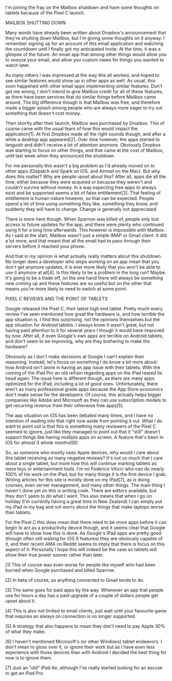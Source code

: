 I'm joining the fray on the Mailbox shutdown and have some thoughts on tablets because of the Pixel C launch.



MAILBOX SHUTTING DOWN


Many words have already been written about Dropbox's announcement that they're shutting down Mailbox, but I'm giving some thoughts on it anyway. I remember signing up for an account of this email application and watching the countdown until I finally got my anticipated invite. At the time, it was a glimpse of the future. An email app that among other things would allow you to snooze your email, and allow you custom views for things you wanted to watch later.

As many others I was impressed at the way this all worked, and hoped to see similar features would show up in other apps as well. As usual, this soon happened with other email apps implementing similar features. Don't get me wrong, I don't intend to give Mailbox credit for all of these features, as there have been services that do similar things before Mailbox came around. The big difference though is that Mailbox was free, and therefore made a bigger splash among people who are always more eager to try out something that doesn't cost money.

Then shortly after their launch, Mailbox was purchased by Dropbox. This of course came with the usual fears of how this would impact the application[1]. At first Dropbox made all the right sounds though, and after a while a desktop app appeared[2]. Over time however, the apps started to languish and didn't receive a lot of attention anymore. Obviously Dropbox was starting to focus on other things, and that came at the cost of Mailbox, until last week when they announced the shutdown.

For me personally this wasn't a big problem as I'd already moved on to other apps (Dispatch and Spark on iOS, and Airmail on the Mac). But why does this matter? Why are people upset about this? After all, apps die all the time, either because they were acquired or because they weren't and couldn't survive without money. In a way expecting free apps to always exist and be supported seems a bit of false entitlement[3]. That feeling of entitlement is human nature however, so that can be expected. People spend a lot of time using something they like, something they know, and suddenly they will have to change. Change is generally not appreciated.

There is more here though. When Sparrow was killed of, people only lost access to future updates for the app, and there were plenty who continued using it for a long time afterwards. This however is impossible with Mailbox. As I said at the start, Mailbox wasn't just a simple IMAP or Gmail client. It did a lot more, and that meant that all the email had to pass through their servers before it reached your phone.

And that in my opinion is what actually really matters about this shutdown. No longer does a developer who stops working on an app mean that you don't get anymore updates, it is ever more likely that you won't be able to use it anymore at all[4]. Is this likely to be a problem in the long run? Maybe. It's going to be a trade off, on the one hand there will always be something new coming up and these features are so useful but on the other that means you're more likely to need to switch at some point.



PIXEL C REVIEWS AND THE POINT OF TABLETS


Google released the Pixel C, their latest high end tablet. Pretty much every review I've seen mentioned how great the hardware is, and how _terrible_ the app situation is. I find this surprising, not the opinions themselves but the app situation for Android tablets. I always knew it wasn't great, but not having paid attention to it for several years I though it would have improved by now. After all, if even Google's own apps are terrible on Android tablets, and don't seem to be improving, why are they bothering to make the hardware?

Obviously as I don't make decisions at Google I can't explain their reasoning. Instead, let's focus on something I do know a bit more about: how Android isn't alone in having an app issue with their tablets. With the coming of the iPad Pro an old refrain regarding apps on the iPad reared its head again. The issue here is different though, as there are many apps optimized for the iPad, including a lot of good ones. Unfortunately, there aren't as many professional grade apps because the App Store economics don't make sense for the developers. Of course, this actually helps bigger companies like Adobe and Microsoft as they can use subscription models to get recurring revenue from their otherwise free apps[5].

The app situation on iOS has been debated many times, and I have no intention of wading into that right now aside from pointing it out. What I do want to point out is that this is something many reviewers of the Pixel C seemed to ignore, just like they managed to point out that it "still" doesn't support things like having multiple apps on screen. A feature that's been in iOS for almost 3 whole months![6]

So, as someone who mostly uses Apple devices, why would I care about this tablet receiving so many negative reviews? It's not so much that I care about a single tablet, but more how this will continue marking tablets as mere toys or entertainment tools. I'm no Federico Viticci who can do nearly 100% of his work on the iPad, but for many things it is the first device I grab. Writing articles for this site is mostly done on my iPad[7], as is doing courses, even server management, and many other things. The main thing I haven't done yet on this is writing code. There are editors available, but they don't seem to do what I want. This also means that when I go on holiday (I'm currently having a great time in New Zealand) I can simply put my iPad in my bag and not worry about the things that make laptops worse than tablets.

For the Pixel C this does mean that there need to be more apps before it can begin to act as a productivity device though, and it seems clear that Google will have to show how this is done. As Google's iPad apps are pretty good (though often still waiting for iOS 9 features) they are obviously capable of it, and their recent AMA on Reddit seems to imply that there is focus on this aspect of it. Personally I hope this will indeed be the case so tablets will show their true power sooner rather than later.

[1] This of course was even worse for people like myself who had been burned when Google purchased and killed Sparrow.

[2] In beta of course, as anything connected to Gmail tends to do.

[3] The same goes for paid apps by the way. Whenever an app that people use for hours a day has a paid upgrade of a couple of dollars people get upset about it.

[4] This is also not limited to email clients, just wait until your favourite game that requires an always on connection is no longer supported.

[5] A strategy that also happens to mean they don't need to pay Apple 30% of what they make.

[6] I haven't mentioned Microsoft's (or other Windows) tablet endeavors. I don't mean to gloss over it, or ignore their work but as I have even less experience with those devices than with Android I decided the best thing for now is to ignore them.

[7] Just an "old" iPad Air, although I've really started looking for an excuse to get an iPad Pro.
